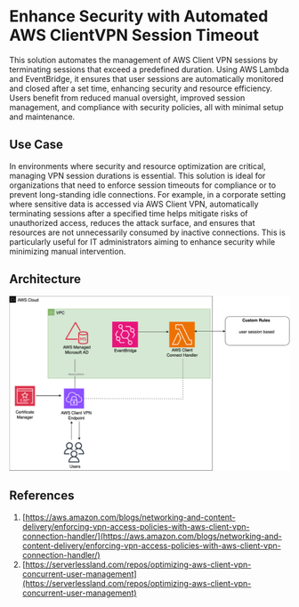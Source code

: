 # Enhance Security with Automated AWS ClientVPN Session Timeout
This solution automates the management of AWS Client VPN sessions by terminating sessions that exceed a predefined duration. Using AWS Lambda and EventBridge, it ensures that user sessions are automatically monitored and closed after a set time, enhancing security and resource efficiency. Users benefit from reduced manual oversight, improved session management, and compliance with security policies, all with minimal setup and maintenance.
## Use Case
In environments where security and resource optimization are critical, managing VPN session durations is essential. This solution is ideal for organizations that need to enforce session timeouts for compliance or to prevent long-standing idle connections. For example, in a corporate setting where sensitive data is accessed via AWS Client VPN, automatically terminating sessions after a specified time helps mitigate risks of unauthorized access, reduces the attack surface, and ensures that resources are not unnecessarily consumed by inactive connections. This is particularly useful for IT administrators aiming to enhance security while minimizing manual intervention.
## Architecture

![Architecture diagram](./ClientVPN(time).png)
## References

1.  [https://aws.amazon.com/blogs/networking-and-content-delivery/enforcing-vpn-access-policies-with-aws-client-vpn-connection-handler/](https://aws.amazon.com/blogs/networking-and-content-delivery/enforcing-vpn-access-policies-with-aws-client-vpn-connection-handler/)
2.  [https://serverlessland.com/repos/optimizing-aws-client-vpn-concurrent-user-management](https://serverlessland.com/repos/optimizing-aws-client-vpn-concurrent-user-management)
